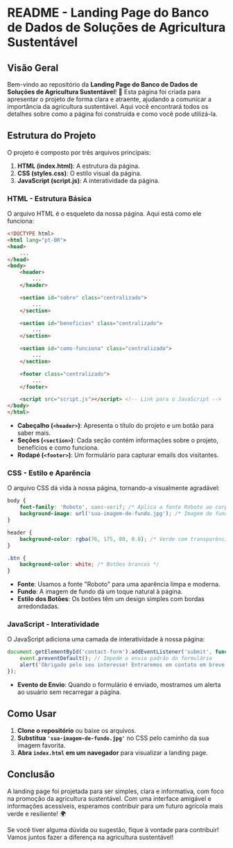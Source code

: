 # README - Landing Page do Banco de Dados de Soluções de Agricultura Sustentável

## Visão Geral

Bem-vindo ao repositório da **Landing Page do Banco de Dados de Soluções de Agricultura Sustentável**! 🌱 Esta página foi criada para apresentar o projeto de forma clara e atraente, ajudando a comunicar a importância da agricultura sustentável. Aqui você encontrará todos os detalhes sobre como a página foi construída e como você pode utilizá-la.

## Estrutura do Projeto

O projeto é composto por três arquivos principais:

1. **HTML (index.html)**: A estrutura da página.
2. **CSS (styles.css)**: O estilo visual da página.
3. **JavaScript (script.js)**: A interatividade da página.

### HTML - Estrutura Básica

O arquivo HTML é o esqueleto da nossa página. Aqui está como ele funciona:

```html
<!DOCTYPE html>
<html lang="pt-BR">
<head>
    ...
</head>
<body>
    <header>
        ...
    </header>

    <section id="sobre" class="centralizado">
        ...
    </section>

    <section id="beneficios" class="centralizado">
        ...
    </section>

    <section id="como-funciona" class="centralizado">
        ...
    </section>

    <footer class="centralizado">
        ...
    </footer>

    <script src="script.js"></script> <!-- Link para o JavaScript -->
</body>
</html>
```

- **Cabeçalho (`<header>`)**: Apresenta o título do projeto e um botão para saber mais.
- **Seções (`<section>`)**: Cada seção contém informações sobre o projeto, benefícios e como funciona.
- **Rodapé (`<footer>`)**: Um formulário para capturar emails dos visitantes.

### CSS - Estilo e Aparência

O arquivo CSS dá vida à nossa página, tornando-a visualmente agradável:

```css
body {
    font-family: 'Roboto', sans-serif; /* Aplica a fonte Roboto ao corpo da página */
    background-image: url('sua-imagem-de-fundo.jpg'); /* Imagem de fundo */
}

header {
    background-color: rgba(76, 175, 80, 0.8); /* Verde com transparência */
}

.btn {
    background-color: white; /* Botões brancos */
}
```

- **Fonte**: Usamos a fonte "Roboto" para uma aparência limpa e moderna.
- **Fundo**: A imagem de fundo dá um toque natural à página.
- **Estilo dos Botões**: Os botões têm um design simples com bordas arredondadas.

### JavaScript - Interatividade

O JavaScript adiciona uma camada de interatividade à nossa página:

```javascript
document.getElementById('contact-form').addEventListener('submit', function(event) {
    event.preventDefault(); // Impede o envio padrão do formulário
    alert('Obrigado pelo seu interesse! Entraremos em contato em breve.'); // Mensagem de agradecimento
});
```

- **Evento de Envio**: Quando o formulário é enviado, mostramos um alerta ao usuário sem recarregar a página.

## Como Usar

1. **Clone o repositório** ou baixe os arquivos.
2. **Substitua `'sua-imagem-de-fundo.jpg'`** no CSS pelo caminho da sua imagem favorita.
3. **Abra `index.html` em um navegador** para visualizar a landing page.

## Conclusão

A landing page foi projetada para ser simples, clara e informativa, com foco na promoção da agricultura sustentável. Com uma interface amigável e informações acessíveis, esperamos contribuir para um futuro agrícola mais verde e resiliente! 🌍

Se você tiver alguma dúvida ou sugestão, fique à vontade para contribuir! Vamos juntos fazer a diferença na agricultura sustentável!
